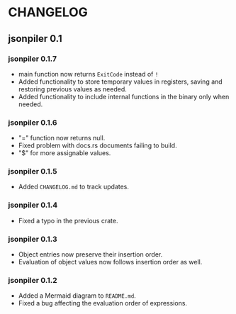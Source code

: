 # CHANGELOG

## jsonpiler 0.1

### jsonpiler 0.1.7

- main function now returns `ExitCode` instead of `!`
- Added functionality to store temporary values in registers,
 saving and restoring previous values as needed.
- Added functionality to include internal functions in the binary only when needed.

### jsonpiler 0.1.6

- "=" function now returns null.
- Fixed problem with docs.rs documents failing to build.
- "$" for more assignable values.

### jsonpiler 0.1.5

- Added `CHANGELOG.md` to track updates.

### jsonpiler 0.1.4

- Fixed a typo in the previous crate.

### jsonpiler 0.1.3

- Object entries now preserve their insertion order.
- Evaluation of object values now follows insertion order as well.

### jsonpiler 0.1.2

- Added a Mermaid diagram to `README.md`.
- Fixed a bug affecting the evaluation order of expressions.
